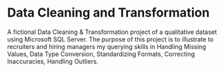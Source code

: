 # Data Cleaning and Transformation

A fictional Data Cleaning & Transformation project of a qualitative
dataset using Microsoft SQL Server. The purpose of this project is to
illustrate to recruiters and hiring managers my querying skills in
Handling Missing Values, Data Type Conversion, Standardizing Formats,
Correcting Inaccuracies, Handling Outliers.
